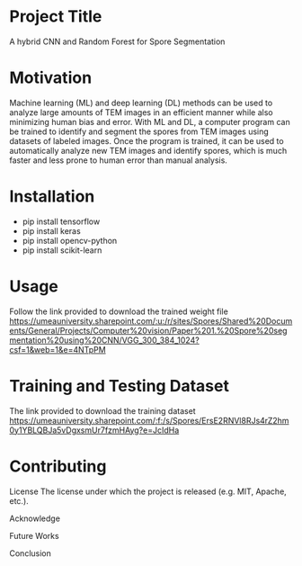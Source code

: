 # Project Title
 A hybrid CNN and Random Forest for Spore Segmentation


# Motivation
Machine learning (ML) and deep learning (DL) methods can be used to analyze large amounts of TEM images in an efficient manner while also minimizing human bias and error. With ML and DL, a computer program can be trained to identify and segment the spores from TEM images using datasets of labeled images. Once the program is trained, it can be used to automatically analyze new TEM images and identify spores, which is much faster and less prone to human error than manual analysis.


# Installation

* pip install tensorflow 
* pip install keras
* pip install opencv-python
* pip install scikit-learn

# Usage

Follow the link provided to download the trained weight file https://umeauniversity.sharepoint.com/:u:/r/sites/Spores/Shared%20Documents/General/Projects/Computer%20vision/Paper%201.%20Spore%20segmentation%20using%20CNN/VGG_300_384_1024?csf=1&web=1&e=4NTpPM 

# Training and Testing Dataset
The link provided to download the training dataset 
https://umeauniversity.sharepoint.com/:f:/s/Spores/ErsE2RNVl8RJs4rZ2hm0y1YBLQBJa5vDgxsmUr7fzmHAyg?e=JcIdHa 


# Contributing



License
The license under which the project is released (e.g. MIT, Apache, etc.).

Acknowledge



Future Works



Conclusion

